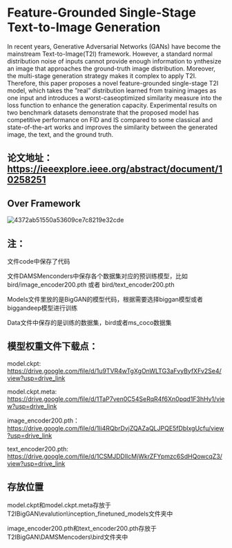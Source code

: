 # Feature-Grounded Single-Stage Text-to-Image Generation

In recent years, Generative Adversarial Networks (GANs) have become the mainstream Text-to-Image(T2I) framework. However, a standard normal distribution noise of inputs cannot provide enough information to ynthesize an image that approaches the ground-truth image distribution. Moreover, the multi-stage generation strategy makes it complex to apply T2I. Therefore, this paper proposes a novel feature-grounded single-stage T2I model, which takes the ”real” distribution learned from training images as one input and introduces a worst-caseoptimized similarity measure into the loss function to enhance the generation capacity. Experimental results on two benchmark datasets demonstrate that the proposed model has competitive performance on FID and IS compared to some classical and state-of-the-art works and improves the similarity between the generated image, the text, and the ground truth.

## 论文地址：https://ieeexplore.ieee.org/abstract/document/10258251

## Over Framework
![4372ab51550a53609ce7c8219e32cde](https://github.com/GAInuist/T2IBigGAN/assets/157414652/663c4ca4-d95f-4c78-aeb0-ec401430ccc1)

## 注：
文件code中保存了代码

文件DAMSMenconders中保存各个数据集对应的预训练模型，比如bird/image_encoder200.pth 或者 bird/text_encoder200.pth

Models文件里放的是BigGAN的模型代码，根据需要选择biggan模型或者biggandeep模型进行训练

Data文件中保存的是训练的数据集，bird或者ms_coco数据集

## 模型权重文件下载点：
model.ckpt: https://drive.google.com/file/d/1u9TVR4wTgXgOnWLTG3aFvyByfXFv2Se4/view?usp=drive_link

model.ckpt.meta: https://drive.google.com/file/d/1TaP7ven0C54SeRqR4f6Xn0pqd1F3hHy1/view?usp=drive_link

image_encoder200.pth： https://drive.google.com/file/d/1Ii4RQbrDvjZQAZaQLJPQE5fDbIxgUcfu/view?usp=drive_link

text_encoder200.pth: https://drive.google.com/file/d/1CSMJDDlIcMjWkrZFYpmzc6SdHQowcqZ3/view?usp=drive_link

## 存放位置

model.ckpt和model.ckpt.meta存放于T2IBigGAN\evalution\inception_finetuned_models文件夹中

image_encoder200.pth和text_encoder200.pth存放于T2IBigGAN\DAMSMencoders\bird文件夹中



